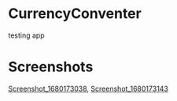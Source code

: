 # CurrencyConventer
testing app

# Screenshots
[Screenshot_1680173038](https://user-images.githubusercontent.com/62842649/228812392-c57057e5-cfc8-411c-899f-e4a5bd22842b.png), [Screenshot_1680173143](https://user-images.githubusercontent.com/62842649/228812596-b09bd8f9-22dd-4cb5-8023-2abd0fa28bb5.png)
